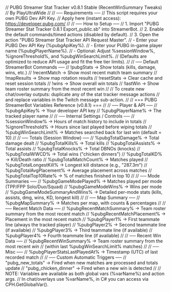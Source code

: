 // PUBG Streamer Stat Tracker v0.8.1 Stable (RecentWinSummary Tweaks)
// By PlayUltraWide
//
// ── Requirements ──
// This script requires your own PUBG Dev API Key.
// Apply here (instant access): https://developer.pubg.com/
//
// ── How to Setup ──
// 1. Import "PUBG Streamer Stat Tracker 0.8.1 Export_public.sb" into StreamerBot.
// 2. Enable the default commands/timed actions (disabled by default).
// 3. Open the action "PUBG Streamer Stat Tracker API Request Master".
//    - Enter your PUBG Dev API Key (%pubgApiKey%).
//    - Enter your PUBG in-game player name (%pubgPlayerName%).
//    - Optional: Adjust %sessionWindow%, %ignoreThreshold%, and %pubgWinSearchLimit%.
//      (Defaults are optimized to reduce API usage and fit the free tier limits).
//
// ── Default StreamerBot Commands ──
// !pubgStats      → Show totals (kills, damage, wins, etc.)
// !recentMatch    → Show most recent match team summary
// !mapResults     → Show map rotation results
// !resetStats     → Clear cache and reset session totals
// !wins           → Show overall win totals
// !lastWin        → Show team roster summary from the most recent win
//
// To create new chat/overlay outputs: duplicate any of the stat tracker message actions
// and replace variables in the Twitch message sub-action.
//
// === PUBG StreamerBot Variables Reference (v0.8.1) ===
//
// ── Player & API ──
// %pubgApiKey%                   → Your developer API key
// %pubgPlayerName%                → The tracked player name
//
// ── Internal Settings / Controls ──
// %sessionWindow%                 → Hours of match history to include in totals
// %ignoreThreshold%               → Hours since last played before wiping totals
// %pubgWinSearchLimit%            → Matches searched back for last win (default = 10)
//
// ── Totals (Session Window) ──
// %pubgTotalDamage%               → Total damage dealt
// %pubgTotalKills%                → Total kills
// %pubgTotalAssists%              → Total assists
// %pubgTotalKnocks%               → Total DBNOs (knocks)
// %pubgTotalWWCD%                 → Total wins ("chicken dinners")
// %pubgTotalKD%                   → Kill/Death ratio
// %pubgTotalMatchCount%           → Matches played
// %pubgTotalLongestKill%          → Longest kill distance (e.g., "287.3m")
// %pubgTotalAvgPlacement%         → Average placement across matches
// %pubgTotalTop10Rate%            → % of matches finished in top 10
//
// ── Mode Summaries ──
// %pubgGameModePlayed%            → Matches played per mode (TPP/FPP Solo/Duo/Squad)
// %pubgGameModeWins%              → Wins per mode
// %pubgGameModeSummaryAndWins%    → Detailed per-mode stats (kills, assists, dmg, wins, KD, longest kill)
//
// ── Map Summary ──
// %pubgMapSummary%                → Matches per map, with counts & percentages
//
// ── Recent Match Data ──
// %pubgRecentMatchSummary%        → Team roster summary from the most recent match
// %pubgRecentMatchPlacement%      → Placement in the most recent match
// %pubgPlayer1%                   → First teammate line (always the tracked player)
// %pubgPlayer2%                   → Second teammate line (if available)
// %pubgPlayer3%                   → Third teammate line (if available)
// %pubgPlayer4%                   → Fourth teammate line (if available)
//
// ── Recent Win Data ──
// %pubgRecentWinSummary%          → Team roster summary from the most recent *win*
//                                    (within last %pubgWinSearchLimit% matches)
//
// ── Misc ──
// %pubgPlayerStatsLastPlayedAt%   → Timestamp (UTC) of last recorded match
//
// ── Custom Automatic Triggers ──
// "pubg_new_totals"               → Fired when new matches are processed and totals update
// "pubg_chicken_dinner"           → Fired when a new win is detected
//
// NOTE: Variables are available as both global vars (%varName%) and action args.
// In chat/overlays use %varName%, in C# you can access via CPH.GetGlobalVar<T>().


